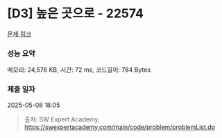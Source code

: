 # [D3] 높은 곳으로 - 22574 

[문제 링크](https://swexpertacademy.com/main/code/problem/problemDetail.do?contestProbId=AZIieDaq5AEDFAXd) 

### 성능 요약

메모리: 24,576 KB, 시간: 72 ms, 코드길이: 784 Bytes

### 제출 일자

2025-05-08 18:05



> 출처: SW Expert Academy, https://swexpertacademy.com/main/code/problem/problemList.do